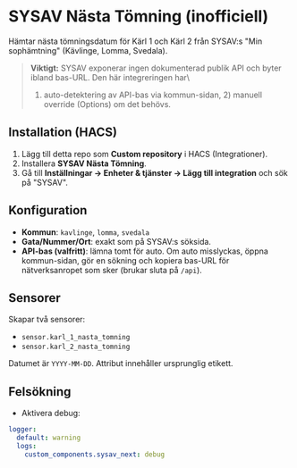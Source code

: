 # SYSAV Nästa Tömning (inofficiell)

Hämtar nästa tömningsdatum för Kärl 1 och Kärl 2 från SYSAV:s "Min sophämtning" (Kävlinge, Lomma, Svedala).

> **Viktigt:** SYSAV exponerar ingen dokumenterad publik API och byter ibland bas-URL. Den här integreringen har\
> 1) auto-detektering av API-bas via kommun-sidan, 2) manuell override (Options) om det behövs.

## Installation (HACS)
1. Lägg till detta repo som **Custom repository** i HACS (Integrationer).
2. Installera **SYSAV Nästa Tömning**.
3. Gå till **Inställningar → Enheter & tjänster → Lägg till integration** och sök på "SYSAV".

## Konfiguration
- **Kommun**: `kavlinge`, `lomma`, `svedala`
- **Gata/Nummer/Ort**: exakt som på SYSAV:s söksida.
- **API-bas (valfritt)**: lämna tomt för auto. Om auto misslyckas, öppna kommun-sidan, gör en sökning och kopiera bas-URL för nätverksanropet som sker (brukar sluta på `/api`).

## Sensorer
Skapar två sensorer:
- `sensor.karl_1_nasta_tomning`
- `sensor.karl_2_nasta_tomning`

Datumet är `YYYY-MM-DD`. Attribut innehåller ursprunglig etikett.

## Felsökning
- Aktivera debug:
```yaml
logger:
  default: warning
  logs:
    custom_components.sysav_next: debug
